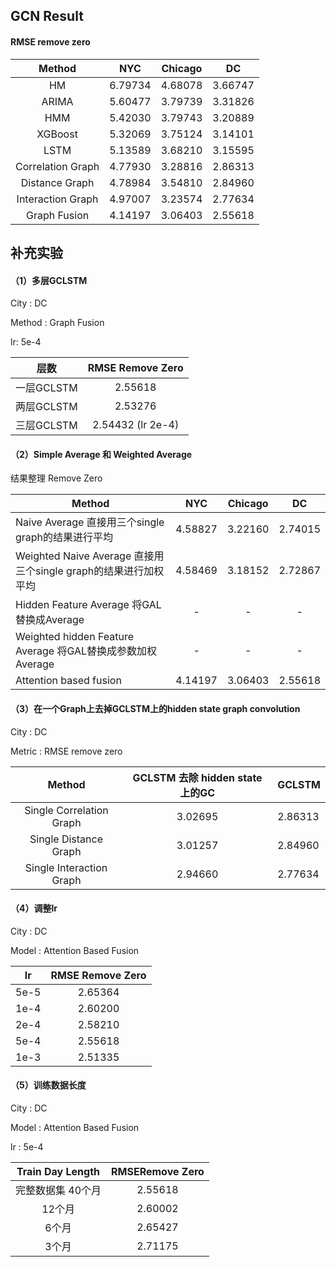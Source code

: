 ## GCN Result

#### RMSE remove zero


| Method | NYC | Chicago | DC |
| :-: | :-: | :-: | :-: |
|HM|6.79734|4.68078|3.66747|
|ARIMA|5.60477|3.79739|3.31826|
|HMM|5.42030|3.79743|3.20889|
|XGBoost|5.32069|3.75124|3.14101|
|LSTM|5.13589|3.68210|3.15595|
|Correlation Graph|4.77930|3.28816|2.86313|
|Distance Graph|4.78984|3.54810|2.84960|
|Interaction Graph|4.97007|3.23574|2.77634|
|Graph Fusion|4.14197|3.06403|2.55618|



## 补充实验

#### （1）多层GCLSTM

City : DC

Method : Graph Fusion

lr: 5e-4

|    层数    | RMSE Remove Zero  |
| :--------: | :---------------: |
| 一层GCLSTM |      2.55618      |
| 两层GCLSTM |      2.53276      |
| 三层GCLSTM | 2.54432 (lr 2e-4) |

#### （2）Simple Average 和 Weighted Average

结果整理 Remove Zero

| Method                                                       |   NYC   | Chicago |   DC    |
| ------------------------------------------------------------ | :-----: | :-----: | :-----: |
| Naive Average 直接用三个single graph的结果进行平均           | 4.58827 | 3.22160 | 2.74015 |
| Weighted Naive Average 直接用三个single graph的结果进行加权平均 | 4.58469 | 3.18152 | 2.72867 |
| Hidden Feature Average 将GAL替换成Average                    |    -    |    -    |    -    |
| Weighted hidden Feature Average 将GAL替换成参数加权Average   |    -    |    -    |    -    |
| Attention based fusion                                       | 4.14197 | 3.06403 | 2.55618 |

#### （3）在一个Graph上去掉GCLSTM上的hidden state graph convolution

City : DC

Metric : RMSE remove zero

|          Method          | GCLSTM 去除 hidden state 上的GC | GCLSTM  |
| :----------------------: | :-----------------------------: | ------- |
| Single Correlation Graph |             3.02695             | 2.86313 |
|  Single Distance Graph   |             3.01257             | 2.84960 |
| Single Interaction Graph |             2.94660             | 2.77634 |

#### （4）调整lr

City : DC

Model : Attention Based Fusion

|  lr  | RMSE Remove Zero |
| :--: | :--------------: |
| 5e-5 |     2.65364      |
| 1e-4 |     2.60200      |
| 2e-4 |     2.58210      |
| 5e-4 |     2.55618      |
| 1e-3 |     2.51335      |

#### （5）训练数据长度

City : DC

Model : Attention Based Fusion

lr : 5e-4

| Train Day Length  | RMSERemove Zero |
| :---------------: | :-------------: |
| 完整数据集 40个月 |     2.55618     |
|      12个月       |     2.60002     |
|       6个月       |     2.65427     |
|       3个月       |     2.71175     |
